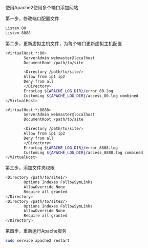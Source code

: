 使用Apache2使用多个端口添加网站

第一步，修改端口配置文件

```bash title="/etc/apache2/ports.conf"
Listen 80
Listen 8888
```

第二步，更新虚拟主机文件，为每个端口更新虚拟主机配置

```bash title="/etc/apache2/sites-enabled/000-default.conf"
<VirtualHost *:80>
        ServerAdmin webmaster@localhost
        DocumentRoot /path/to/site

        <Directory /path/to/site/>
        Allow from ip1 ip2
        Deny from all
        </Directory>
        ErrorLog ${APACHE_LOG_DIR}/error_80.log
        CustomLog ${APACHE_LOG_DIR}/access_80.log combined
</VirtualHost>

<VirtualHost *:8888>
        ServerAdmin webmaster@localhost
        DocumentRoot /path/to/site

        <Directory /path/to/site/>
        Allow from ip1 ip2
        Deny from all
        </Directory>
        ErrorLog ${APACHE_LOG_DIR}/error_8888.log
        CustomLog ${APACHE_LOG_DIR}/access_8888.log combined
</VirtualHost>
```

第三步，添加文件夹权限

```bash title="/etc/apache2/apache2.conf"
<Directory /path/to/site1/>
        Options Indexes FollowSymLinks
        AllowOverride None
        Require all granted
</Directory>
<Directory /path/to/site2/>
        Options Indexes FollowSymLinks
        AllowOverride None
        Require all granted
</Directory>
```

第四步，重新运行Apache服务

```bash
sudo service apache2 restart
```